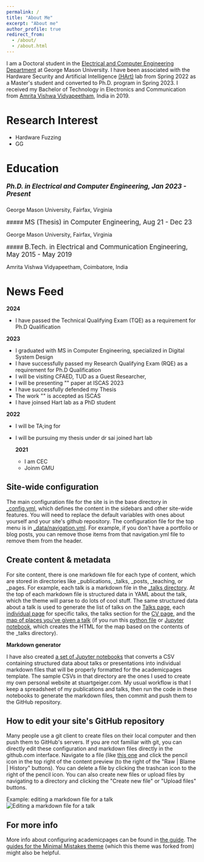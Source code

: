 ```yaml
---
permalink: /
title: "About Me"
excerpt: "About me"
author_profile: true
redirect_from: 
  - /about/
  - /about.html
---
```


I am a Doctoral student in the [Electrical and Computer Engineering Department](https://ece.gmu.edu/) at George Mason University. I have been associated with the Hardware Security and Artificial Intelligence [(HArt)](http://mason.gmu.edu/~spudukot/) lab from Spring 2022 as a Master's student and converted to Ph.D. program in Spring 2023. I received my Bachelor of Technology in Electronics and Communication from [Amrita Vishwa Vidyapeetham](https://www.amrita.edu/), India in 2019.

Research Interest
======
- Hardware Fuzzing
- GG

Education
======
##### <i class="fa fa-graduation-cap fa_custom"></i>   <span style="font-size: 17px;">Ph.D. in Electrical and Computer Engineering, Jan 2023 - Present</span>
  <p style="font-size: 14px;">George Mason University, Fairfax, Virginia</p>
##### <i class="fa fa-graduation-cap fa_custom"></i>  <span style="font-size: 17px;">MS (Thesis) in Computer Engineering,  Aug 21 - Dec 23</span>
  <p style="font-size: 14px;">George Mason University, Fairfax, Virginia</p>
##### <i class="fa fa-graduation-cap fa_custom"></i>  <span style="font-size: 17px;">B.Tech. in Electrical and Communication Engineering, May 2015 - May 2019</span>
  <p style="font-size: 14px;">Amrita Vishwa Vidyapeetham, Coimbatore, India</p>

News Feed
======
**2024**
- I have passed the Technical Qualifying Exam (TQE) as a requirement for Ph.D Qualification
  
**2023**
  - I graduated with MS in Computer Engineering, specialized in Digital System Design
  - I have successfully passed my Research Qualifying Exam (RQE) as a requirement for Ph.D Qualification
  - I will be visiting CFAED, TUD as a Guest Researcher,
  - I will be presenting "" paper at ISCAS 2023
  - I have successfully defended my Thesis
  - The work "" is accepted as ISCAS
  - I have joinsed Hart lab as a PhD student

**2022**
- I will be TA;ing for
- I will be pursuing my thesis under dr sai joined hart lab

  **2021**
  - I am CEC
  - Joinm GMU
   

Site-wide configuration
------
The main configuration file for the site is in the base directory in [_config.yml](https://github.com/academicpages/academicpages.github.io/blob/master/_config.yml), which defines the content in the sidebars and other site-wide features. You will need to replace the default variables with ones about yourself and your site's github repository. The configuration file for the top menu is in [_data/navigation.yml](https://github.com/academicpages/academicpages.github.io/blob/master/_data/navigation.yml). For example, if you don't have a portfolio or blog posts, you can remove those items from that navigation.yml file to remove them from the header. 

Create content & metadata
------
For site content, there is one markdown file for each type of content, which are stored in directories like _publications, _talks, _posts, _teaching, or _pages. For example, each talk is a markdown file in the [_talks directory](https://github.com/academicpages/academicpages.github.io/tree/master/_talks). At the top of each markdown file is structured data in YAML about the talk, which the theme will parse to do lots of cool stuff. The same structured data about a talk is used to generate the list of talks on the [Talks page](https://academicpages.github.io/talks), each [individual page](https://academicpages.github.io/talks/2012-03-01-talk-1) for specific talks, the talks section for the [CV page](https://academicpages.github.io/cv), and the [map of places you've given a talk](https://academicpages.github.io/talkmap.html) (if you run this [python file](https://github.com/academicpages/academicpages.github.io/blob/master/talkmap.py) or [Jupyter notebook](https://github.com/academicpages/academicpages.github.io/blob/master/talkmap.ipynb), which creates the HTML for the map based on the contents of the _talks directory).

**Markdown generator**

I have also created [a set of Jupyter notebooks](https://github.com/academicpages/academicpages.github.io/tree/master/markdown_generator
) that converts a CSV containing structured data about talks or presentations into individual markdown files that will be properly formatted for the academicpages template. The sample CSVs in that directory are the ones I used to create my own personal website at stuartgeiger.com. My usual workflow is that I keep a spreadsheet of my publications and talks, then run the code in these notebooks to generate the markdown files, then commit and push them to the GitHub repository.

How to edit your site's GitHub repository
------
Many people use a git client to create files on their local computer and then push them to GitHub's servers. If you are not familiar with git, you can directly edit these configuration and markdown files directly in the github.com interface. Navigate to a file (like [this one](https://github.com/academicpages/academicpages.github.io/blob/master/_talks/2012-03-01-talk-1.md) and click the pencil icon in the top right of the content preview (to the right of the "Raw | Blame | History" buttons). You can delete a file by clicking the trashcan icon to the right of the pencil icon. You can also create new files or upload files by navigating to a directory and clicking the "Create new file" or "Upload files" buttons. 

Example: editing a markdown file for a talk
![Editing a markdown file for a talk](/images/editing-talk.png)

For more info
------
More info about configuring academicpages can be found in [the guide](https://academicpages.github.io/markdown/). The [guides for the Minimal Mistakes theme](https://mmistakes.github.io/minimal-mistakes/docs/configuration/) (which this theme was forked from) might also be helpful.
